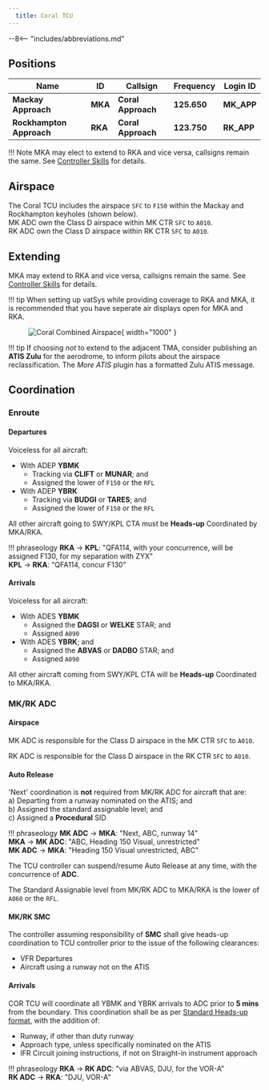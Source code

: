 ```yaml
---
  title: Coral TCU
---
```


--8<-- "includes/abbreviations.md"

## Positions

| Name               | ID      | Callsign       | Frequency        | Login ID              |
| ------------------ | --------------| -------------- | ---------------- | ---------------------|
| **Mackay Approach**  | **MKA** | **Coral Approach**  | **125.650**       | **MK_APP**    |
| **Rockhampton Approach**  | **RKA** | **Coral Approach**   | **123.750**        | **RK_APP**                 |

!!! Note
    MKA may elect to extend to RKA and vice versa, callsigns remain the same. See [Controller Skills](../controller-skills/extending.md) for details.

## Airspace
The Coral TCU includes the airspace `SFC` to `F150` within the Mackay and Rockhampton keyholes (shown below).  
MK ADC own the Class D airspace within MK CTR `SFC` to `A010`.  
RK ADC own the Class D airspace within RK CTR `SFC` to `A010`.  

## Extending
MKA may extend to RKA and vice versa, callsigns remain the same. See [Controller Skills](../controller-skills/extending.md) for details.

!!! tip
    When setting up vatSys while providing coverage to RKA and MKA, it is recommended that you have seperate air displays open for MKA and RKA.
    <figure markdown>
    ![Coral Combined Airspace](img/coraltcusetup.png){ width="1000" }
    </figure>

!!! tip
    If choosing *not* to extend to the adjacent TMA, consider publishing an **ATIS Zulu** for the aerodrome, to inform pilots about the airspace reclassification. The *More ATIS* plugin has a formatted Zulu ATIS message.

## Coordination

### Enroute
#### Departures
Voiceless for all aircraft:

- With ADEP **YBMK**  
  - Tracking via **CLIFT** or **MUNAR**; and  
  - Assigned the lower of `F150` or the `RFL`  
- With ADEP **YBRK**  
  - Tracking via **BUDGI** or **TARES**; and  
  - Assigned the lower of `F150` or the `RFL`

All other aircraft going to SWY/KPL CTA must be **Heads-up** Coordinated by MKA/RKA.

!!! phraseology
    <span class="hotline">**RKA** -> **KPL**</span>: "QFA114, with your concurrence, will be assigned F130, for my separation with ZYX"  
    <span class="hotline">**KPL** -> **RKA**</span>: "QFA114, concur F130"  

#### Arrivals
Voiceless for all aircraft:

- With ADES **YBMK**    
  - Assigned the **DAGSI** or **WELKE** STAR; and  
  - Assigned `A090`  
- With ADES **YBRK**; and  
  - Assigned the **ABVAS** or **DADBO** STAR; and  
  - Assigned `A090`

All other aircraft coming from SWY/KPL CTA will be **Heads-up** Coordinated to MKA/RKA.

### MK/RK ADC
#### Airspace
MK ADC is responsible for the Class D airspace in the MK CTR `SFC` to `A010`.

RK ADC is responsible for the Class D airspace in the RK CTR `SFC` to `A010`.

#### Auto Release
'Next' coordination is **not** required from MK/RK ADC for aircraft that are:   
  a) Departing from a runway nominated on the ATIS; and  
  b) Assigned the standard assignable level; and  
  c) Assigned a **Procedural** SID

!!! phraseology
    <span class="hotline">**MK ADC** -> **MKA**</span>: "Next, ABC, runway 14"  
    <span class="hotline">**MKA** -> **MK ADC**</span>: "ABC, Heading 150 Visual, unrestricted"  
    <span class="hotline">**MK ADC** -> **MKA**</span>: "Heading 150 Visual unrestricted, ABC"

The TCU controller can suspend/resume Auto Release at any time, with the concurrence of **ADC**.

The Standard Assignable level from MK/RK ADC to MKA/RKA is the lower of `A060` or the `RFL`.

#### MK/RK SMC
The controller assuming responsibility of **SMC** shall give heads-up coordination to TCU controller prior to the issue of the following clearances:  

- VFR Departures  
- Aircraft using a runway not on the ATIS

#### Arrivals
COR TCU will coordinate all YBMK and YBRK arrivals to ADC prior to **5 mins** from the boundary. This coordination shall be as per [Standard Heads-up format](../../controller-skills/coordination/#heads-up), with the addition of:

- Runway, if other than duty runway  
- Approach type, unless specifically nominated on the ATIS  
- IFR Circuit joining instructions, if not on Straight-in instrument approach

!!! phraseology
    <span class="hotline">**RKA** -> **RK ADC**</span>: "via ABVAS, DJU, for the VOR-A”  
    <span class="hotline">**RK ADC** -> **RKA**</span>: "DJU, VOR-A"